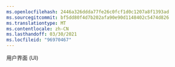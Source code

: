 ```yaml
---
ms.openlocfilehash: 2446a326ddda77fe26c0fcf1d0c1207a8f1393ad
ms.sourcegitcommit: bf5dd80f4d7b202afa90e90d1148402c5474d826
ms.translationtype: MT
ms.contentlocale: zh-CN
ms.lasthandoff: 03/30/2021
ms.locfileid: "96970467"
---
```

用户界面 (UI)
